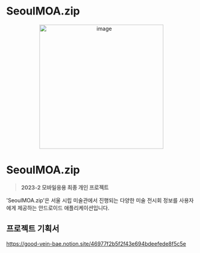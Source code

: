 # SeoulMOA.zip

<div align="center">
<img width="329" alt="image" src="https://i.ibb.co/Lz6FTjR/DALL-E-2023-12-18-14-59-48-Modify-the-logo-design-to-have-a-white-background-featuring-a-pale-grey-o.png">
</div>

# SeoulMOA.zip
>**2023-2 모바일응용 최종 개인 프로젝트**
>
'SeoulMOA.zip'은 서울 시립 미술관에서 진행되는 다양한 미술 전시회 정보를 사용자에게 제공하는 안드로이드 애플리케이션입니다. 


## 프로젝트 기획서 
https://good-vein-bae.notion.site/46977f2b5f2f43e694bdeefede8f5c5e






